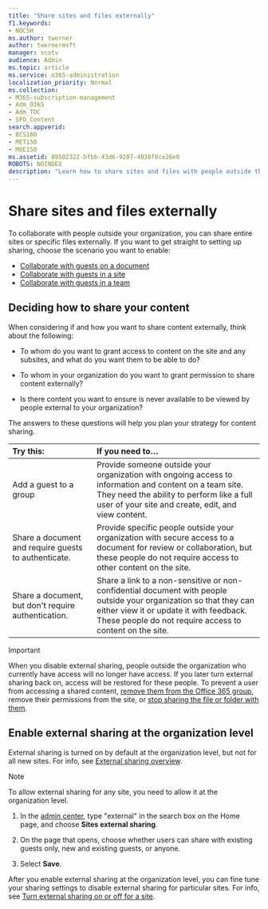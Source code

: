 ```yaml
---
title: "Share sites and files externally"
f1.keywords:
- NOCSH
ms.author: twerner
author: twernermsft
manager: scotv
audience: Admin
ms.topic: article
ms.service: o365-administration
localization_priority: Normal
ms.collection: 
- M365-subscription-management
- Adm_O365
- Adm_TOC
- SPO_Content
search.appverid:
- BCS160
- MET150
- MOE150
ms.assetid: 89502322-bfbb-43d6-9207-4030f8ce26e0
ROBOTS: NOINDEX
description: "Learn how to share sites and files with people outside the organization. "
---
```


# Share sites and files externally

To collaborate with people outside your organization, you can share entire sites or specific files externally. If you want to get straight to setting up sharing, choose the scenario you want to enable:

- [Collaborate with guests on a document](https://docs.microsoft.com/Office365/Enterprise/collaborate-on-documents)
- [Collaborate with guests in a site](https://docs.microsoft.com/Office365/Enterprise/collaborate-in-a-site)
- [Collaborate with guests in a team](https://docs.microsoft.com/Office365/Enterprise/collaborate-as-a-team)
  
## Deciding how to share your content

When considering if and how you want to share content externally, think about the following:
  
- To whom do you want to grant access to content on the site and any subsites, and what do you want them to be able to do?
    
- To whom in your organization do you want to grant permission to share content externally? 
    
- Is there content you want to ensure is never available to be viewed by people external to your organization?
    
The answers to these questions will help you plan your strategy for content sharing.
  
|**Try this:**|**If you need to…**|
|:-----|:-----|
|Add a guest to a group  <br/> |Provide someone outside your organization with ongoing access to information and content on a team site. They need the ability to perform like a full user of your site and create, edit, and view content.  <br/> |
|Share a document and require guests to authenticate.  <br/> |Provide specific people outside your organization with secure access to a document for review or collaboration, but these people do not require access to other content on the site.  <br/> |
|Share a document, but don't require authentication.  <br/> |Share a link to a non-sensitive or non-confidential document with people outside your organization so that they can either view it or update it with feedback. These people do not require access to content on the site.  <br/> |
   
> [!IMPORTANT]
> When you disable external sharing, people outside the organization who currently have access will no longer have access. If you later turn external sharing back on, access will be restored for these people. To prevent a user from accessing a shared content, [remove them from the Office 365 group](/office365/admin/create-groups/add-or-remove-members-from-groups), remove their permissions from the site, or [stop sharing the file or folder with them](https://support.office.com/article/0a36470f-d7fe-40a0-bd74-0ac6c1e13323). 
  
## Enable external sharing at the organization level

External sharing is turned on by default at the organization level, but not for all new sites. For info, see [External sharing overview](/sharepoint/external-sharing-overview). 

> [!NOTE]
>  To allow external sharing for any site, you need to allow it at the organization level. 
  
1. In the [admin center](https://go.microsoft.com/fwlink/p/?linkid=2024339), type "external" in the search box on the Home page, and choose **Sites external sharing**.
  
2. On the page that opens, choose whether users can share with existing guests only, new and existing guests, or anyone. 
    
3. Select **Save**.
    
After you enable external sharing at the organization level, you can fine tune your sharing settings to disable external sharing for particular sites. For info, see [Turn external sharing on or off for a site](/sharepoint/change-external-sharing-site).
  

  

    

